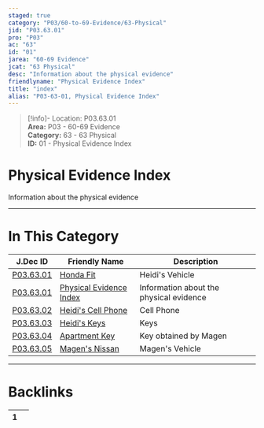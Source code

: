 ```yaml
---  
staged: true  
category: "P03/60-to-69-Evidence/63-Physical"  
jid: "P03.63.01"  
pro: "P03"  
ac: "63"  
id: "01"  
jarea: "60-69 Evidence"  
jcat: "63 Physical"  
desc: "Information about the physical evidence"  
friendlyname: "Physical Evidence Index"  
title: "index"  
alias: "P03-63-01, Physical Evidence Index"  
---  
```

>[!info]- Location: P03.63.01  
>**Area:** P03 - 60-69 Evidence  
>**Category:** 63 - 63 Physical  
>**ID:** 01 - Physical Evidence Index  
  
# Physical Evidence Index  
  
Information about the physical evidence  
   
  
  
---  
# In This Category  
  
| J.Dec ID                                                                                      | Friendly Name                                                                                          | Description                             |  
| --------------------------------------------------------------------------------------------- | ------------------------------------------------------------------------------------------------------ | --------------------------------------- |  
| [P03.63.01](./01-Honda-Fit.md#)        | [Honda Fit](./01-Honda-Fit.md#)                 | Heidi's Vehicle                         |  
| [P03.63.01](index.md#)               | [Physical Evidence Index](index.md#)          | Information about the physical evidence |  
| [P03.63.02](./02-Heidi-Cell-Phone.md#) | [Heidi's Cell Phone](./02-Heidi-Cell-Phone.md#) | Cell Phone                              |  
| [P03.63.03](./03-Heidi-Keys.md#)       | [Heidi's Keys](./03-Heidi-Keys.md#)             | Keys                                    |  
| [P03.63.04](./04-Apartment-Key.md#)    | [Apartment Key](./04-Apartment-Key.md#)         | Key obtained by Magen                   |  
| [P03.63.05](./05-Magen-Nissan.md#)     | [Magen's Nissan](./05-Magen-Nissan.md#)         | Magen's Vehicle                         |  
  
  
---  
# Backlinks  
<div><table class="dataview table-view-table"><thead class="table-view-thead"><tr class="table-view-tr-header"><th class="table-view-th"><span></span><span class="dataview small-text">1</span></th><th class="table-view-th"><span></span></th></tr></thead><tbody class="table-view-tbody"></tbody></table></div>